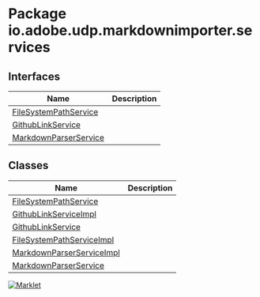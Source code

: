# Package io.adobe.udp.markdownimporter.services

## Interfaces
| Name | Description |
| --- | --- |
| [FileSystemPathService](FileSystemPathService.html) |  |
| [GithubLinkService](GithubLinkService.html) |  |
| [MarkdownParserService](MarkdownParserService.html) |  |

## Classes
| Name | Description |
| --- | --- |
| [FileSystemPathService](FileSystemPathService.html) |  |
| [GithubLinkServiceImpl](GithubLinkServiceImpl.html) |  |
| [GithubLinkService](GithubLinkService.html) |  |
| [FileSystemPathServiceImpl](FileSystemPathServiceImpl.html) |  |
| [MarkdownParserServiceImpl](MarkdownParserServiceImpl.html) |  |
| [MarkdownParserService](MarkdownParserService.html) |  |


[![Marklet](https://img.shields.io/badge/Generated%20by-Marklet-green.svg)](https://github.com/Faylixe/marklet)